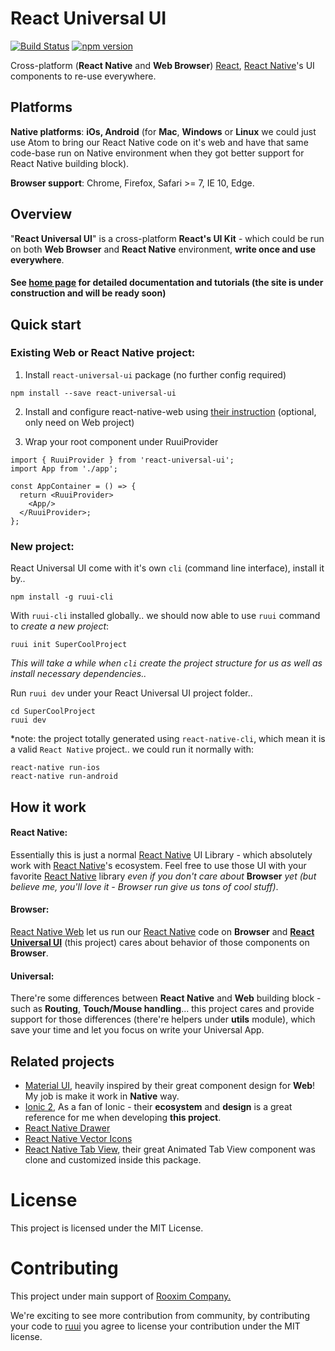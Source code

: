 # React Universal UI

[![Build Status][travis-image]][travis-url]
[![npm version][npm-image]][npm-url]

Cross-platform (**React Native** and **Web Browser**) [React][react-url], [React Native][react-native-url]'s UI components to re-use everywhere.

## Platforms

**Native platforms**: **iOs, Android** (for **Mac**, **Windows** or **Linux** we could just use Atom to bring our React Native code on it's web and have that same code-base run on Native environment when they got better support for React Native building block).

**Browser support**: Chrome, Firefox, Safari >= 7, IE 10, Edge.

[npm-image]: https://badge.fury.io/js/react-universal-ui.svg
[npm-url]: https://npmjs.org/package/react-universal-ui
[travis-image]: https://travis-ci.org/cloudle/ruui.svg?branch=master
[travis-url]: https://travis-ci.org/cloudle/ruui
[github-url]: https://github.com/cloudle/ruui
[react-url]: https://facebook.github.io/react/
[react-native-url]: https://facebook.github.io/react-native/
[react-native-web-url]: https://github.com/necolas/react-native-web
[boilerplate-url]: https://github.com/cloudle/react-universal-ui-boilerplate
[next-boilerplate-url]: https://github.com/cloudle/universal-ui-next-boilerplate
[material-ui-url]: http://www.material-ui.com/
[ionic-url]: http://ionicframework.com/docs/v2/components/#overview
[react-native-vector-icon-url]: https://github.com/oblador/react-native-vector-icons
[react-native-tab-view-url]: https://github.com/react-native-community/react-native-tab-view
[cloud-vector-icons]: https://github.com/cloudle/react-native-vector-icons
[react-native-drawer-url]: https://github.com/root-two/react-native-drawer
[home-url]: http://ruui.cool
[rooxim-url]: https://www.rooxim.com/
[ruui-home]: https://github.com/cloudle/ruuiHome

## Overview
"**React Universal UI**" is a cross-platform **React's UI Kit** - which could be run on both **Web Browser** and **React Native** environment, **write once and use everywhere**.

#### **See [home page][home-url] for detailed documentation and tutorials (the site is under construction and will be ready soon)**

## Quick start
### Existing Web or React Native project:
1. Install `react-universal-ui` package (no further config required)
```
npm install --save react-universal-ui
```
2. Install and configure react-native-web using [their instruction](https://github.com/necolas/react-native-web) (optional, only need on Web project)

3. Wrap your root component under RuuiProvider
```
import { RuuiProvider } from 'react-universal-ui';
import App from './app';

const AppContainer = () => {
  return <RuuiProvider>
    <App/>
  </RuuiProvider>;
};
```

### New project:
React Universal UI come with it's own `cli` (command line interface), install it by..
```
npm install -g ruui-cli
```

With `ruui-cli` installed globally.. we should now able to use `ruui` command to *create a new project*:
```
ruui init SuperCoolProject
```
_This will take a while when `cli` create the project structure for us as well as install necessary dependencies.._

Run `ruui dev` under your React Universal UI project folder..
```
cd SuperCoolProject
ruui dev
```
*note: the project totally generated using `react-native-cli`, which mean it is a valid `React Native` project.. we could run it normally with:
```
react-native run-ios
react-native run-android
```

## How it work
#### React Native:
Essentially this is just a normal [React Native][react-native-url] UI Library - which absolutely work with [React Native][react-native-url]'s ecosystem. Feel free to use those UI with your favorite [React Native][react-native-url] library *even if you don't care about* **Browser** *yet (but believe me, you'll love it - Browser run give us tons of cool stuff)*.

#### Browser:
[React Native Web][react-native-web-url] let us run our [React Native][react-native-url] code on **Browser** and **[React Universal UI][github-url]** (this project) cares about behavior of those components on **Browser**.

#### Universal:
There're some differences between **React Native** and **Web** building block - such as **Routing**, **Touch/Mouse handling**... this project cares and provide support for those differences (there're helpers under **utils** module), which save your time and let you focus on write your Universal App.

## Related projects
* [Material UI][material-ui-url], heavily inspired by their great component design for **Web**! My job is make it work in **Native** way.
* [Ionic 2][ionic-url], As a fan of Ionic - their **ecosystem** and **design** is a great reference for me when developing **this project**.
* [React Native Drawer][react-native-drawer-url]
* [React Native Vector Icons][react-native-vector-icon-url]
* [React Native Tab View][react-native-tab-view-url], their great Animated Tab View component was clone and customized inside this package.

# License

This project is licensed under the MIT License.

# Contributing
This project under main support of [Rooxim Company.](https://www.rooxim.com/) 

We're exciting to see more contribution from community, by contributing your code to [ruui][github-url] you agree to license your contribution under the MIT license.
